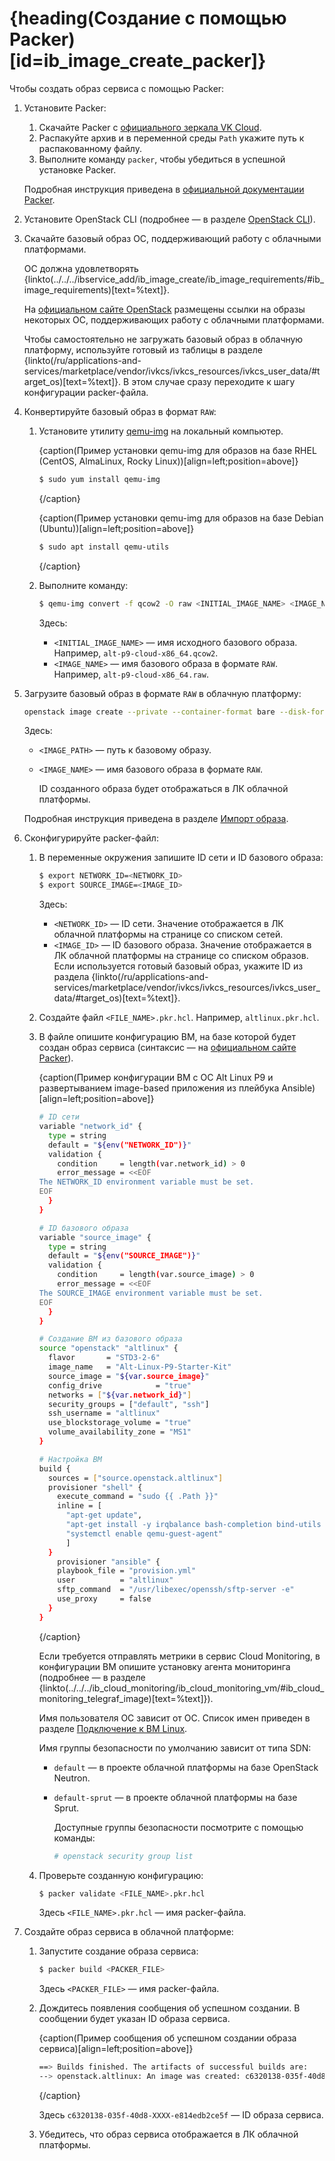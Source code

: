 # {heading(Создание с помощью Packer)[id=ib_image_create_packer]}

Чтобы создать образ сервиса с помощью Packer:

1. Установите Packer:

   1. Скачайте Packer с [официального зеркала VK Cloud](https://hashicorp-releases.mcs.mail.ru/packer/).
   1. Распакуйте архив и в переменной среды `Path` укажите путь к распакованному файлу.
   1. Выполните команду `packer`, чтобы убедиться в успешной установке Packer.

   Подробная инструкция приведена в [официальной документации Packer](https://developer.hashicorp.com/packer/tutorials/docker-get-started/get-started-install-cli).
1. Установите OpenStack CLI (подробнее — в разделе [OpenStack CLI](/ru/tools-for-using-services/cli/openstack-cli)).
1. Скачайте базовый образ ОС, поддерживающий работу с облачными платформами.

   ОС должна удовлетворять {linkto(../../../ibservice_add/ib_image_create/ib_image_requirements/#ib_image_requirements)[text=%text]}.

   На [официальном сайте OpenStack](https://docs.openstack.org/image-guide/obtain-images.html) размещены ссылки на образы некоторых ОС, поддерживающих работу с облачными платформами.

   <info>

   Чтобы самостоятельно не загружать базовый образ в облачную платформу, используйте готовый из таблицы в разделе {linkto(/ru/applications-and-services/marketplace/vendor/ivkcs/ivkcs_resources/ivkcs_user_data/#target_os)[text=%text]}. В этом случае сразу переходите к шагу конфигурации packer-файла.

   </info>
1. Конвертируйте базовый образ в формат `RAW`:

   1. Установите утилиту [qemu-img](https://www.qemu.org/docs/master/tools/qemu-img.html) на локальный компьютер.

      {caption(Пример установки qemu-img для образов на базе RHEL (CentOS, AlmaLinux, Rocky Linux))[align=left;position=above]}
      ```bash
      $ sudo yum install qemu-img
      ```
      {/caption}

      {caption(Пример установки qemu-img для образов на базе Debian (Ubuntu))[align=left;position=above]}
      ```bash
      $ sudo apt install qemu-utils
      ```
      {/caption}
   1. Выполните команду:

      ```bash
      $ qemu-img convert -f qcow2 -O raw <INITIAL_IMAGE_NAME> <IMAGE_NAME>
      ```

      Здесь:

      * `<INITIAL_IMAGE_NAME>` — имя исходного базового образа. Например, `alt-p9-cloud-x86_64.qcow2`.
      * `<IMAGE_NAME>` — имя базового образа в формате `RAW`. Например, `alt-p9-cloud-x86_64.raw`.

1. Загрузите базовый образ в формате `RAW` в облачную платформу:

   ```bash
   openstack image create --private --container-format bare --disk-format raw --property store=s3 --file <IMAGE_PATH> <IMAGE_NAME>
   ```

   Здесь:

   * `<IMAGE_PATH>` — путь к базовому образу.
   * `<IMAGE_NAME>` — имя базового образа в формате `RAW`.

      ID созданного образа будет отображаться в ЛК облачной платформы.

   Подробная инструкция приведена в разделе [Импорт образа](/ru/computing/iaas/service-management/images/images-manage#import_obraza).
1. Сконфигурируйте packer-файл:

   1. В переменные окружения запишите ID сети и ID базового образа:

      ```bash
      $ export NETWORK_ID=<NETWORK_ID>
      $ export SOURCE_IMAGE=<IMAGE_ID>
      ```

      Здесь:

      * `<NETWORK_ID>` — ID сети. Значение отображается в ЛК облачной платформы на странице со списком сетей.
      * `<IMAGE_ID>` — ID базового образа. Значение отображается в ЛК облачной платформы на странице со списком образов. Если используется готовый базовый образ, укажите ID из раздела {linkto(/ru/applications-and-services/marketplace/vendor/ivkcs/ivkcs_resources/ivkcs_user_data/#target_os)[text=%text]}.

   1. Создайте файл `<FILE_NAME>.pkr.hcl`. Например, `altlinux.pkr.hcl`.
   1. В файле опишите конфигурацию ВМ, на базе которой будет создан образ сервиса (синтаксис — на [официальном сайте Packer](https://developer.hashicorp.com/packer/docs/templates/hcl_templates)).

      {caption(Пример конфигурации ВМ с ОС Alt Linux P9 и развертыванием image-based приложения из плейбука Ansible)[align=left;position=above]}
      ```bash
      # ID сети
      variable "network_id" {
        type = string
        default = "${env("NETWORK_ID")}"
        validation {
          condition     = length(var.network_id) > 0
          error_message = <<EOF
      The NETWORK_ID environment variable must be set.
      EOF
        }
      }

      # ID базового образа
      variable "source_image" {
        type = string
        default = "${env("SOURCE_IMAGE")}"
        validation {
          condition     = length(var.source_image) > 0
          error_message = <<EOF
      The SOURCE_IMAGE environment variable must be set.
      EOF
        }
      }

      # Создание ВМ из базового образа
      source "openstack" "altlinux" {
        flavor       = "STD3-2-6"
        image_name   = "Alt-Linux-P9-Starter-Kit"
        source_image = "${var.source_image}"
        config_drive            = "true"
        networks = ["${var.network_id}"]
        security_groups = ["default", "ssh"]
        ssh_username = "altlinux"
        use_blockstorage_volume = "true"
        volume_availability_zone = "MS1"
      }

      # Настройка ВМ
      build {
        sources = ["source.openstack.altlinux"]
        provisioner "shell" {
          execute_command = "sudo {{ .Path }}"
          inline = [
            "apt-get update",
            "apt-get install -y irqbalance bash-completion bind-utils qemu-guest-agent cloud-utils-growpart",
            "systemctl enable qemu-guest-agent"
            ]
        }
          provisioner "ansible" {
          playbook_file = "provision.yml"
          user          = "altlinux"
          sftp_command  = "/usr/libexec/openssh/sftp-server -e"
          use_proxy     = false
        }
      }
      ```
      {/caption}

      <info>

      Если требуется отправлять метрики в сервис Cloud Monitoring, в конфигурации ВМ опишите установку агента мониторинга (подробнее — в разделе {linkto(../../../ib_cloud_monitoring/ib_cloud_monitoring_vm/#ib_cloud_monitoring_telegraf_image)[text=%text]}).

      </info>

      Имя пользователя ОС зависит от ОС. Список имен приведен в разделе [Подключение к ВМ Linux](/ru/computing/iaas/service-management/vm/vm-connect/vm-connect-nix).

      Имя группы безопасности по умолчанию зависит от типа SDN:

      * `default` — в проекте облачной платформы на базе OpenStack Neutron.
      * `default-sprut` — в проекте облачной платформы на базе Sprut.

         <info>

         Доступные группы безопасности посмотрите с помощью команды:

         ```bash
         # openstack security group list
         ```

         </info>

   1. Проверьте созданную конфигурацию:

      ```bash
      $ packer validate <FILE_NAME>.pkr.hcl
      ```

      Здесь `<FILE_NAME>.pkr.hcl` — имя packer-файла.

1. Создайте образ сервиса в облачной платформе:

   1. Запустите создание образа сервиса:

      ```bash
      $ packer build <PACKER_FILE>
      ```

      Здесь `<PACKER_FILE>` — имя packer-файла.
   1. Дождитесь появления сообщения об успешном создании. В сообщении будет указан ID образа сервиса.

      {caption(Пример сообщения об успешном создании образа сервиса)[align=left;position=above]}
      ```bash
      ==> Builds finished. The artifacts of successful builds are:
      --> openstack.altlinux: An image was created: c6320138-035f-40d8-XXXX-e814edb2ce5f
      ```
      {/caption}

      Здесь `c6320138-035f-40d8-XXXX-e814edb2ce5f` — ID образа сервиса.
   1. Убедитесь, что образ сервиса отображается в ЛК облачной платформы.

